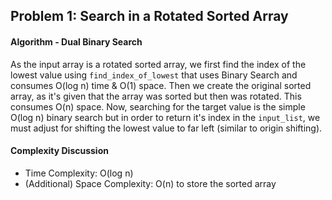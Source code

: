 ## Problem 1: Search in a Rotated Sorted Array

#### Algorithm - Dual Binary Search
As the input array is a rotated sorted array, we first find the index of the lowest value using `find_index_of_lowest` 
that uses Binary Search and consumes O(log n) time & O(1) space. 
Then we create the original sorted array, as it's given that the array was sorted but then was rotated. 
This consumes O(n) space. Now, searching for the target value is the simple O(log n) binary search but 
in order to return it's index in the `input_list`, we must adjust for shifting the lowest value to far left (similar to origin shifting). 

 
#### Complexity Discussion
* Time Complexity: O(log n)
* (Additional) Space Complexity: O(n) to store the sorted array